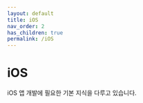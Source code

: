 ```yaml
---
layout: default
title: iOS
nav_order: 2
has_children: true
permalink: /iOS
---
```


# iOS

iOS 앱 개발에 필요한 기본 지식을 다루고 있습니다.
